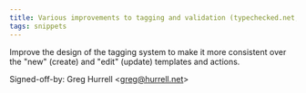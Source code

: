 ```yaml
---
title: Various improvements to tagging and validation (typechecked.net, 9c09d17)
tags: snippets
---
```


Improve the design of the tagging system to make it more consistent over the "new" (create) and "edit" (update) templates and actions.

Signed-off-by: Greg Hurrell &lt;greg@hurrell.net&gt;
